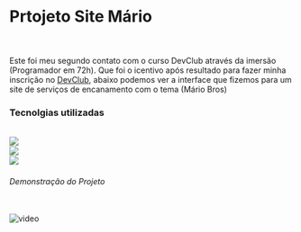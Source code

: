 <h1>Prtojeto Site Mário</h1>
<br>
<br>
<h2widtch:200px>Este foi meu segundo contato com o curso DevClub através da imersão (Programador em 72h). Que foi o icentivo após resultado para fazer minha inscrição no <a href=https://rodolfomori.com.br/devclub>DevClub</a>,
abaixo podemos ver a interface que fizemos para um site de serviços  de encanamento com o tema (Mário Bros)</h2>
<br> 
<h3>Tecnolgias utilizadas</h3>
<br>
<img align="left" src="https://img.shields.io/badge/HTML5-E34F26?style=for-the-badge&logo=html5&logoColor=white">
<br>
<img align="left" src="https://img.shields.io/badge/CSS3-1572B6?style=for-the-badge&logo=css3&logoColor=white">
<br>
<img align="left" src="https://img.shields.io/badge/JavaScript-323330?style=for-the-badge&logo=javascript&logoColor=F7DF1E">
<br>
<h6>Demonstração do Projeto</h6>
<br>
<img src="Design sem nome (2).gif" alt="video" />


